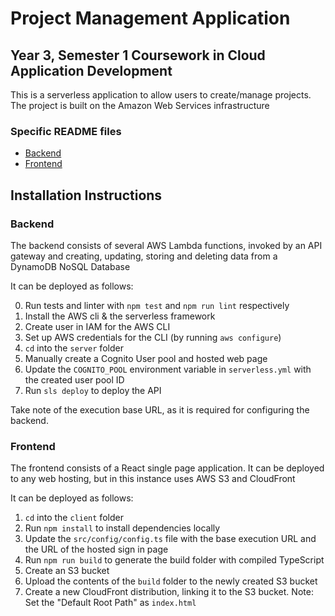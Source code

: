 # Project Management Application
## Year 3, Semester 1 Coursework in Cloud Application Development
This is a serverless application to allow users to create/manage projects. The project is built on the Amazon Web Services infrastructure

### Specific README files
* [Backend](server/README.md)
* [Frontend](client/README.md)

## Installation Instructions
### Backend
The backend consists of several AWS Lambda functions, invoked by an API gateway and creating, updating, storing and deleting data from a DynamoDB NoSQL Database

It can be deployed as follows:

0. Run tests and linter with `npm test` and `npm run lint` respectively
1. Install the AWS cli & the serverless framework
2. Create user in IAM for the AWS CLI
3. Set up AWS credentials for the CLI (by running `aws configure`)
4. `cd` into the `server` folder
5. Manually create a Cognito User pool and hosted web page
6. Update the `COGNITO_POOL` environment variable in `serverless.yml` with the created user pool ID
7. Run `sls deploy` to deploy the API

Take note of the execution base URL, as it is required for configuring the backend.

### Frontend
The frontend consists of a React single page application. It can be deployed to any web hosting, but in this instance uses AWS S3 and CloudFront

It can be deployed as follows:
1. `cd` into the `client` folder
2. Run `npm install` to install dependencies locally
3. Update the `src/config/config.ts` file with the base execution URL and the URL of the hosted sign in page
4. Run `npm run build` to generate the build folder with compiled TypeScript
5. Create an S3 bucket
6. Upload the contents of the `build` folder to the newly created S3 bucket
7. Create a new CloudFront distribution, linking it to the S3 bucket. Note: Set the "Default Root Path" as `index.html`
